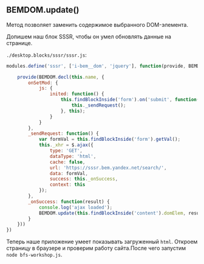 ## BEMDOM.update()

Метод позволяет заменить содержимое выбранного DOM-элемента.

Допишем наш блок SSSR, чтобы он умел обновлять данные на странице.

`./desktop.blocks/sssr/sssr.js`:

```js
modules.define('sssr', ['i-bem__dom', 'jquery'], function(provide, BEMDOM, $) {

    provide(BEMDOM.decl(this.name, {
        onSetMod: {
            js: {
                inited: function() {
                    this.findBlockInside('form').on('submit', function() {
                        this._sendRequest();
                    }, this);
                }
            }
        },
        _sendRequest: function() {
            var formVal = this.findBlockInside('form').getVal();
            this._xhr = $.ajax({
                type: 'GET',
                dataType: 'html',
                cache: false,
                url: 'https://sssr.bem.yandex.net/search/',
                data: formVal,
                success: this._onSuccess,
                context: this
            });
        },
        _onSuccess: function(result) {
            console.log('ajax loaded');
            BEMDOM.update(this.findBlockInside('content').domElem, result);
        }
    }))
})
```

Теперь наше приложение умеет показывать загруженный `html`. Откроем страницу в браузере и проверим работу сайта.После чего запустим `node bfs-workshop.js`.
